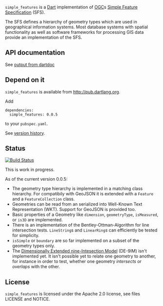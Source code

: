 `simple_features` is a [Dart](http://www.dartlang.org) implementation of
[OGC](http://www.opengeospatial.org/)s
[Simple Feature Specification](http://www.opengeospatial.org/standards/sfa) (SFS).

The SFS defines a hierarchy of geometry types which are used in
geographical information systems. Most database systems with spatial
functionality as well as software frameworks for processing GIS data provide
an implementation of the SFS.

## API documentation
See [output from dartdoc](http://gubaer.github.io/dart-simple-features/doc/index.html)

## Depend on it
`simple_features` is available from http://pub.dartlang.org.

Add
```
dependencies:
  simple_features: 0.0.5
```
to your `pubspec.yaml`.

See [version history](http://pub.dartlang.org/packages/simple_features).

## Status

[![Build Status](https://drone.io/github.com/Gubaer/dart-simple-features/status.png)](https://drone.io/github.com/Gubaer/dart-simple-features/latest)

This is work in progress.

As of the current version 0.0.5:

* The geometry type hierarchy is implemented in a matching class hierarchy. For
  compatibily with GeoJSON it is extended with a `Feature` and a
  `FeatureCollection` class.
* Geometries can be read from an serialized into Well-Known Text Representation
  (WKT). Support for GeoJSON is provided too.
* Basic properties of a Geometry like `dimension`, `geometryType`, `isMeasured`,
  or `is3D` are implemented.
* There is an implementation of the Bentley-Ottman-Algorithm for line intersection
  tests. `LineString`s and  `LinearRing`s can efficiently be tested for
  simplicity.
* `isSimple` or `boundary` are so far   implemented on a subset of the geometry types only.
* The [Dimensionally Extended nine-Intesection Model](http://en.wikipedia.org/wiki/DE-9IM)
  (DE-9IM) isn't implemented yet. It isn't possible yet to relate one geometry
  to another, for instance in order to test, whether one geometry *intersects* or
  *overlaps* with the other.


## License
`simple_features` is licensed under the Apache 2.0 license, see files LICENSE and NOTICE.

